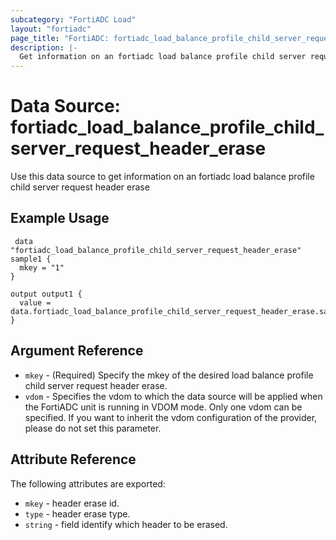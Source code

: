 ```yaml
---
subcategory: "FortiADC Load"
layout: "fortiadc"
page_title: "FortiADC: fortiadc_load_balance_profile_child_server_request_header_erase"
description: |-
  Get information on an fortiadc load balance profile child server request header erase
---
```


# Data Source: fortiadc_load_balance_profile_child_server_request_header_erase
Use this data source to get information on an fortiadc load balance profile child server request header erase

## Example Usage

```hcl
 data "fortiadc_load_balance_profile_child_server_request_header_erase" sample1 {
  mkey = "1"
}

output output1 {
  value = data.fortiadc_load_balance_profile_child_server_request_header_erase.sample1
}
```

## Argument Reference
* `mkey` - (Required) Specify the mkey of the desired  load balance profile child server request header erase.
* `vdom` - Specifies the vdom to which the data source will be applied when the FortiADC unit is running in VDOM mode. Only one vdom can be specified. If you want to inherit the vdom configuration of the provider, please do not set this parameter.


## Attribute Reference

The following attributes are exported:

* `mkey` - header erase id.
* `type` - header erase type. 
* `string` - field identify which header to be erased. 

